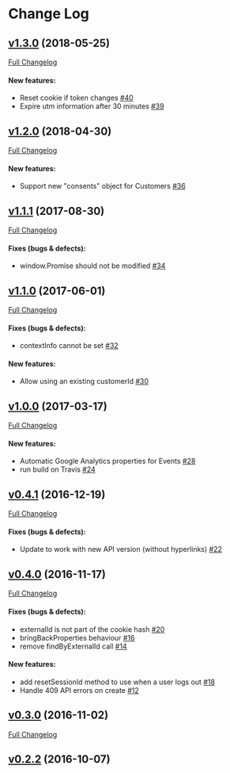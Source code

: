 #  Change Log



## [v1.3.0](https://github.com/contactlab/contacthub-sdk-browser/tree/v1.3.0) (2018-05-25)
[Full Changelog](https://github.com/contactlab/contacthub-sdk-browser/compare/v1.2.0...v1.3.0)

#### New features:

- Reset cookie if token changes [#40](https://github.com/contactlab/contacthub-sdk-browser/issues/40)
- Expire utm information after 30 minutes [#39](https://github.com/contactlab/contacthub-sdk-browser/issues/39)

## [v1.2.0](https://github.com/contactlab/contacthub-sdk-browser/tree/v1.2.0) (2018-04-30)
[Full Changelog](https://github.com/contactlab/contacthub-sdk-browser/compare/v1.1.1...v1.2.0)

#### New features:

- Support new "consents" object for Customers [#36](https://github.com/contactlab/contacthub-sdk-browser/issues/36)

## [v1.1.1](https://github.com/contactlab/contacthub-sdk-browser/tree/v1.1.1) (2017-08-30)
[Full Changelog](https://github.com/contactlab/contacthub-sdk-browser/compare/v1.1.0...v1.1.1)

#### Fixes (bugs & defects):

- window.Promise should not be modified [#34](https://github.com/contactlab/contacthub-sdk-browser/issues/34)

## [v1.1.0](https://github.com/contactlab/contacthub-sdk-browser/tree/v1.1.0) (2017-06-01)
[Full Changelog](https://github.com/contactlab/contacthub-sdk-browser/compare/v1.0.0...v1.1.0)

#### Fixes (bugs & defects):

- contextInfo cannot be set [#32](https://github.com/contactlab/contacthub-sdk-browser/issues/32)

#### New features:

- Allow using an existing customerId [#30](https://github.com/contactlab/contacthub-sdk-browser/issues/30)

## [v1.0.0](https://github.com/contactlab/contacthub-sdk-browser/tree/v1.0.0) (2017-03-17)
[Full Changelog](https://github.com/contactlab/contacthub-sdk-browser/compare/v0.4.1...v1.0.0)

#### New features:

- Automatic Google Analytics properties for Events [#28](https://github.com/contactlab/contacthub-sdk-browser/issues/28)
- run build on Travis [#24](https://github.com/contactlab/contacthub-sdk-browser/issues/24)

## [v0.4.1](https://github.com/contactlab/contacthub-sdk-browser/tree/v0.4.1) (2016-12-19)
[Full Changelog](https://github.com/contactlab/contacthub-sdk-browser/compare/v0.4.0...v0.4.1)

#### Fixes (bugs & defects):

- Update to work with new API version (without hyperlinks) [#22](https://github.com/contactlab/contacthub-sdk-browser/issues/22)

## [v0.4.0](https://github.com/contactlab/contacthub-sdk-browser/tree/v0.4.0) (2016-11-17)
[Full Changelog](https://github.com/contactlab/contacthub-sdk-browser/compare/v0.3.0...v0.4.0)

#### Fixes (bugs & defects):

- externalId is not part of the cookie hash [#20](https://github.com/contactlab/contacthub-sdk-browser/issues/20)
- bringBackProperties behaviour [#16](https://github.com/contactlab/contacthub-sdk-browser/issues/16)
- remove findByExternalId call [#14](https://github.com/contactlab/contacthub-sdk-browser/issues/14)

#### New features:

- add resetSessionId method to use when a user logs out [#18](https://github.com/contactlab/contacthub-sdk-browser/issues/18)
- Handle 409 API errors on create [#12](https://github.com/contactlab/contacthub-sdk-browser/issues/12)

## [v0.3.0](https://github.com/contactlab/contacthub-sdk-browser/tree/v0.3.0) (2016-11-02)
[Full Changelog](https://github.com/contactlab/contacthub-sdk-browser/compare/v0.2.2...v0.3.0)

## [v0.2.2](https://github.com/contactlab/contacthub-sdk-browser/tree/v0.2.2) (2016-10-07)
